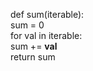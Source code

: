 def sum(iterable):  
    sum = 0  
    for val in iterable:  
        sum += **val**  
    return sum  
